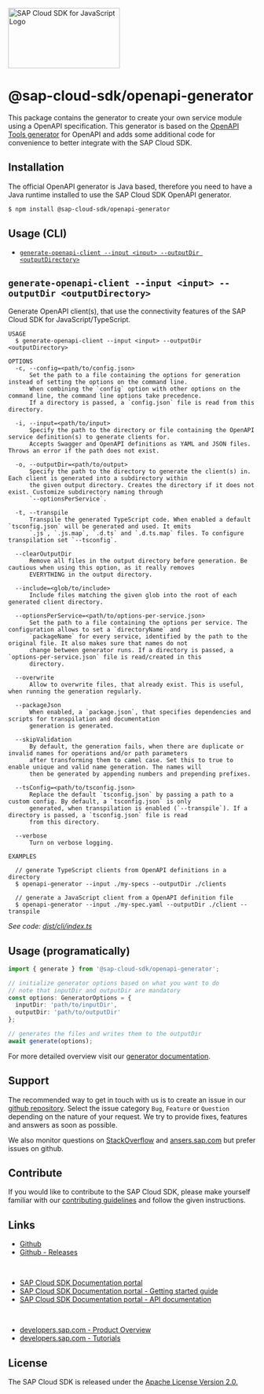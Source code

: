 <!-- sap-cloud-sdk-logo -->
<!-- This block is inserted by scripts/replace-common-readme.ts. Do not adjust it manually. -->
<a href="https://sap.com/s4sdk"><img src="https://help.sap.com/doc/2324e9c3b28748a4ae2ad08166d77675/1.0/en-US/logo-with-js.svg" alt="SAP Cloud SDK for JavaScript Logo" height="122.92" width="226.773"/></a>
<!-- sap-cloud-sdk-logo-stop -->

# @sap-cloud-sdk/openapi-generator

This package contains the generator to create your own service module using a OpenAPI specification.
This generator is based on the [OpenAPI Tools generator](https://openapi-generator.tech/) for OpenAPI and adds some additional code for convenience to better integrate with the SAP Cloud SDK.

## Installation

The official OpenAPI generator is Java based, therefore you need to have a Java runtime installed to use the SAP Cloud SDK OpenAPI generator.

```bash
$ npm install @sap-cloud-sdk/openapi-generator
```

## Usage (CLI)

<!-- prettier-ignore-start -->
<!-- commands -->
* [`generate-openapi-client --input <input> --outputDir <outputDirectory>`](#generate-openapi-client---input-input---outputdir-outputdirectory)

## `generate-openapi-client --input <input> --outputDir <outputDirectory>`

Generate OpenAPI client(s), that use the connectivity features of the SAP Cloud SDK for JavaScript/TypeScript.

```
USAGE
  $ generate-openapi-client --input <input> --outputDir <outputDirectory>

OPTIONS
  -c, --config=<path/to/config.json>
      Set the path to a file containing the options for generation instead of setting the options on the command line. 
      When combining the `config` option with other options on the command line, the command line options take precedence. 
      If a directory is passed, a `config.json` file is read from this directory.

  -i, --input=<path/to/input>
      Specify the path to the directory or file containing the OpenAPI service definition(s) to generate clients for. 
      Accepts Swagger and OpenAPI definitions as YAML and JSON files. Throws an error if the path does not exist.

  -o, --outputDir=<path/to/output>
      Specify the path to the directory to generate the client(s) in. Each client is generated into a subdirectory within 
      the given output directory. Creates the directory if it does not exist. Customize subdirectory naming through 
      `--optionsPerService`.

  -t, --transpile
      Transpile the generated TypeScript code. When enabled a default `tsconfig.json` will be generated and used. It emits 
      `.js`, `.js.map`, `.d.ts` and `.d.ts.map` files. To configure transpilation set `--tsconfig`.

  --clearOutputDir
      Remove all files in the output directory before generation. Be cautious when using this option, as it really removes 
      EVERYTHING in the output directory.

  --include=<glob/to/include>
      Include files matching the given glob into the root of each generated client directory.

  --optionsPerService=<path/to/options-per-service.json>
      Set the path to a file containing the options per service. The configuration allows to set a `directoryName` and 
      `packageName` for every service, identified by the path to the original file. It also makes sure that names do not 
      change between generator runs. If a directory is passed, a `options-per-service.json` file is read/created in this 
      directory.

  --overwrite
      Allow to overwrite files, that already exist. This is useful, when running the generation regularly.

  --packageJson
      When enabled, a `package.json`, that specifies dependencies and scripts for transpilation and documentation 
      generation is generated.

  --skipValidation
      By default, the generation fails, when there are duplicate or invalid names for operations and/or path parameters 
      after transforming them to camel case. Set this to true to enable unique and valid name generation. The names will 
      then be generated by appending numbers and prepending prefixes.

  --tsConfig=<path/to/tsconfig.json>
      Replace the default `tsconfig.json` by passing a path to a custom config. By default, a `tsconfig.json` is only 
      generated, when transpilation is enabled (`--transpile`). If a directory is passed, a `tsconfig.json` file is read 
      from this directory.

  --verbose
      Turn on verbose logging.

EXAMPLES

  // generate TypeScript clients from OpenAPI definitions in a directory
  $ openapi-generator --input ./my-specs --outputDir ./clients

  // generate a JavaScript client from a OpenAPI definition file
  $ openapi-generator --input ./my-spec.yaml --outputDir ./client --transpile
```

_See code: [dist/cli/index.ts](https://github.com/SAP/cloud-sdk-js/blob/v1.44.0/dist/cli/index.ts)_
<!-- commandsstop -->
<!-- prettier-ignore-end -->

## Usage (programatically)

```ts
import { generate } from '@sap-cloud-sdk/openapi-generator';

// initialize generator options based on what you want to do
// note that inputDir and outputDir are mandatory
const options: GeneratorOptions = {
  inputDir: 'path/to/inputDir',
  outputDir: 'path/to/outputDir'
};

// generates the files and writes them to the outputDir
await generate(options);
```

For more detailed overview visit our [generator documentation](https://sap.github.io/cloud-sdk/docs/js/features/openapi/generate-openapi-client).

<!-- sap-cloud-sdk-common-readme -->
<!-- This block is inserted by scripts/replace-common-readme.ts. Do not adjust it manually. -->
## Support

The recommended way to get in touch with us is to create an issue in our [github repository](https://github.com/SAP/cloud-sdk-js/issues).
Select the issue category `Bug`, `Feature` or `Question` depending on the nature of your request.
We try to provide fixes, features and answers as soon as possible.

We also monitor questions on [StackOverflow](https://stackoverflow.com/questions/tagged/sap-cloud-sdk?tab=Newest) and [ansers.sap.com](https://answers.sap.com/tags/73555000100800000895) but prefer issues on github.

## Contribute

If you would like to contribute to the SAP Cloud SDK, please make yourself familiar with our [contributing guidelines](https://github.com/SAP/cloud-sdk-js/blob/main/CONTRIBUTING.md) and follow the given instructions.

## Links

- [Github](https://github.com/SAP/cloud-sdk-js)
- [Github - Releases](https://github.com/SAP/cloud-sdk-js/releases)

<br>

- [SAP Cloud SDK Documentation portal](https://sap.github.io/cloud-sdk/)
- [SAP Cloud SDK Documentation portal - Getting started guide](https://sap.github.io/cloud-sdk/docs/js/getting-started)
- [SAP Cloud SDK Documentation portal - API documentation](https://sap.github.io/cloud-sdk/docs/js/api-reference-js-ts)

<br>

- [developers.sap.com - Product Overview](https://developers.sap.com/topics/cloud-sdk.html)
- [developers.sap.com - Tutorials](https://developers.sap.com/tutorial-navigator.html?tag=products:technology-platform/sap-cloud-sdk/sap-cloud-sdk&tag=topic:javascript)

## License

The SAP Cloud SDK is released under the [Apache License Version 2.0.](http://www.apache.org/licenses/)
<!-- sap-cloud-sdk-common-readme-stop -->
